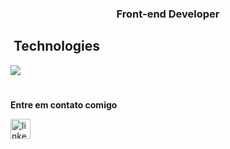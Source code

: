 <h3 align="center">
  Front-end Developer
</h3>

## &nbsp;Technologies

<img src="https://skillicons.dev/icons?i=vscode,html,css,js,react,nodejs,git,github&theme=dark" />

#

  <p><strong>Entre em contato comigo</strong></p>

<div align="left">
  <a href="https://www.linkedin.com/in/miguel-lamonier-5b2567309/" ><img src="https://img.shields.io/static/v1?message=LinkedIn&logo=linkedin&label=&color=0077B5&logoColor=white&labelColor=&style=for-the-badge" height="32" alt="linkedin logo" style="display: inline-block;" /></a>
</div>

#
